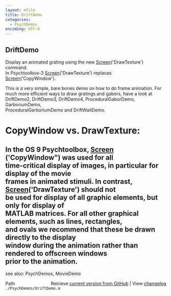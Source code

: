 ```yaml
---
layout: mfile
title: DriftDemo
categories:
  - PsychDemos
encoding: UTF-8
---
```


DriftDemo  
----  

Display an animated grating using the new [Screen](/docs/Screen)('DrawTexture') command.  
In Psychtoolbox-3 [Screen](/docs/Screen)('DrawTexture') replaces  
[Screen](/docs/Screen)('CopyWindow').  

This is a very simple, bare bones demo on how to do frame animation. For  
much more efficient ways to draw gratings and gabors, have a look at  
DriftDemo2, DriftDemo3, DriftDemo4, ProceduralGaborDemo, GarboriumDemo,  
ProceduralGarboriumDemo and DriftWaitDemo.  

# CopyWindow vs. DrawTexture:  

In the OS 9 Psychtoolbox, [Screen](/docs/Screen) ('CopyWindow") was used for all  
time-critical display of images, in particular for display of the movie  
frames in animated stimuli. In contrast, [Screen](/docs/Screen)('DrawTexture') should not  
be used for display of all graphic elements,  but only for  display of  
MATLAB matrices.  For all other graphical elements, such as lines,  rectangles,  
and ovals we recommend that these be drawn directly to the  display  
window during the animation rather than rendered to offscreen  windows  
prior to the animation.  
----  

see also: PsychDemos, MovieDemo  


<div class="code_header" style="text-align:right;">
  <span style="float:left;">Path&nbsp;&nbsp;</span> <span class="counter">Retrieve <a href=
  "https://raw.github.com/Psychtoolbox-3/Psychtoolbox-3/beta/./PsychDemos/DriftDemo.m">current version from GitHub</a> | View <a href=
  "https://github.com/Psychtoolbox-3/Psychtoolbox-3/commits/beta/./PsychDemos/DriftDemo.m">changelog</a></span>
</div>
<div class="code">
  <code>./PsychDemos/DriftDemo.m</code>
</div>
